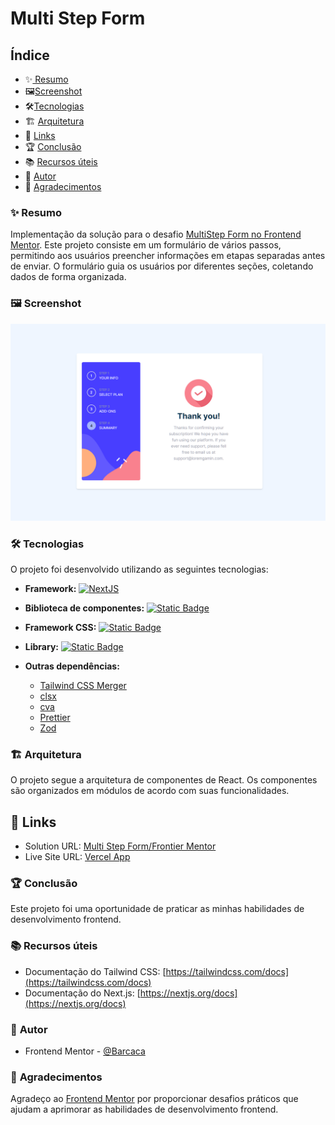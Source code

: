 # Multi Step Form

## Índice

- ✨[️‍️ Resumo](#-resumo)
- 🖼️[Screenshot](#screenshot)
- 🛠️[Tecnologias](#tecnologias)
- 🏗️ [Arquitetura](#arquitetura)
- 🔗 [Links](#links)
- 🏆 [Conclusão](#conclusão)
- 📚 [Recursos úteis](#recursos-úteis)
- 👤 [Autor](#autor)
- 🙏 [Agradecimentos](#agradecimentos)

### ✨ **Resumo**

Implementação da solução para o desafio [MultiStep Form no Frontend Mentor](https://www.frontendmentor.io/challenges/multistep-form-YVAnSdqQBJ). Este projeto consiste em um formulário de vários passos, permitindo aos usuários preencher informações em etapas separadas antes de enviar. O formulário guia os usuários por diferentes seções, coletando dados de forma organizada.

### 🖼️ Screenshot

![Screenshot do Projeto](/public//screenshot.png)

### 🛠️ **Tecnologias**

O projeto foi desenvolvido utilizando as seguintes tecnologias:

- **Framework:** [![NextJS](https://img.shields.io/badge/NextJS-%23000?style=for-the-badge&logo=nextdotjs&logoColor=%23fff)](https://nextjs.org/)
- **Biblioteca de componentes:** [![Static Badge](https://img.shields.io/badge/React-%2361DAFB?style=for-the-badge&logo=react&logoColor=%23fff)](https://reactjs.org/)

- **Framework CSS:** [![Static Badge](https://img.shields.io/badge/Tailwind-%2306B6D4?style=for-the-badge&logo=tailwindcss&logoColor=%23fff)](https://tailwindcss.com/)
- **Library:** [![Static Badge](https://img.shields.io/badge/Shadcn-%000000?style=for-the-badge&logo=shadcnui&logoColor=%23fff)](https://ui.shadcn.com)
- **Outras dependências:**
  - [Tailwind CSS Merger](https://github.com/dvcrn/tailwindcss-merge)
  - [clsx](https://github.com/lukeed/clsx)
  - [cva](https://github.com/cva)
  - [Prettier](https://prettier.io/)
  - [Zod](https://zod.dev)

### 🏗️ **Arquitetura**

O projeto segue a arquitetura de componentes de React. Os componentes são organizados em módulos de acordo com suas funcionalidades.

## 🔗 Links

- Solution URL: [Multi Step Form/Frontier Mentor](https://www.frontendmentor.io/solutions/multi-step-formnextjs-tailwindcss-shadcn-ui-29-l2NaKj4)
- Live Site URL: [Vercel App](https://multi-step-form-snowy.vercel.app/)

### 🏆 **Conclusão**

Este projeto foi uma oportunidade de praticar as minhas habilidades de desenvolvimento frontend.

### 📚 **Recursos úteis**

- Documentação do Tailwind CSS: [https://tailwindcss.com/docs](https://tailwindcss.com/docs)
- Documentação do Next.js: [https://nextjs.org/docs](https://nextjs.org/docs)

### 👤 **Autor**

- Frontend Mentor - [@Barcaca](https://www.frontendmentor.io/profile/Barcaca)

### 🙏 **Agradecimentos**

Agradeço ao [Frontend Mentor](https://www.frontendmentor.io/home) por proporcionar desafios práticos que ajudam a aprimorar as habilidades de desenvolvimento frontend.
